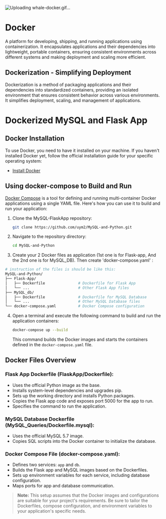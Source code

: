 ![Uploading whale-docker.gif…]()

# Docker 

A platform for developing, shipping, and running applications using containerization. It encapsulates applications and their dependencies into lightweight, portable containers, ensuring consistent environments across different systems and making deployment and scaling more efficient.



## Dockerization - Simplifying Deployment

Dockerization is a method of packaging applications and their dependencies into standardized containers, providing an isolated environment that ensures consistent behavior across various environments. It simplifies deployment, scaling, and management of applications.



# Dockerized MySQL and Flask App    


## Docker Installation

To use Docker, you need to have it installed on your machine. If you haven't installed Docker yet, follow the official installation guide for your specific operating system:

- [Install Docker](https://docs.docker.com/get-docker/)



## Using docker-compose to Build and Run

[Docker Compose](https://docs.docker.com/compose/) is a tool for defining and running multi-container Docker applications using a single YAML file. Here's how you can use it to build and run your application:

1. Clone the MySQL-FlaskApp repository:

   ```sh
   git clone https://github.com/uym2/MySQL-and-Python.git
   ```
   

2. Navigate to the repository directory:

   ```sh
   cd MySQL-and-Python
   ```


3. Create your 2 Docker files as application (1st one is for Flask-app, And the 2nd one is for MySQL_DB).
 Then create 'docker-compose.yaml' :

```sh
# instruction of the files is should be like this:
MySQL-and-Python/
├── Flask-App/
│   ├── Dockerfile               # Dockerfile for Flask App
│   └── ...                      # Other Flask App files
├── MySQL_db/
│   ├── Dockerfile               # Dockerfile for MySQL Database
│   └── ...                      # Other MySQL Database files
└── docker-compose.yaml          # Docker Compose configuration

```


4. Open a terminal and execute the following command to build and run the application containers:

   ```sh
   docker-compose up --build
   ```

   This command builds the Docker images and starts the containers defined in the `docker-compose.yaml` file.



## Docker Files Overview

### Flask App Dockerfile (FlaskApp/Dockerfile):

- Uses the official Python image as the base.
- Installs system-level dependencies and upgrades pip.
- Sets up the working directory and installs Python packages.
- Copies the Flask app code and exposes port 5000 for the app to run.
- Specifies the command to run the application.



### MySQL Database Dockerfile (MySQL_Queries/Dockerfile.mysql):

- Uses the official MySQL 5.7 image.
- Copies SQL scripts into the Docker container to initialize the database.



### Docker Compose File (docker-compose.yaml):

- Defines two services: `app` and `db`.
- Builds the Flask app and MySQL images based on the Dockerfiles.
- Sets up environment variables for each service, including database configuration.
- Maps ports for app and database communication.



> **Note:** This setup assumes that the Docker images and configurations are suitable for your project's requirements. Be sure to tailor the Dockerfiles, compose configuration, and environment variables to your application's specific needs.

